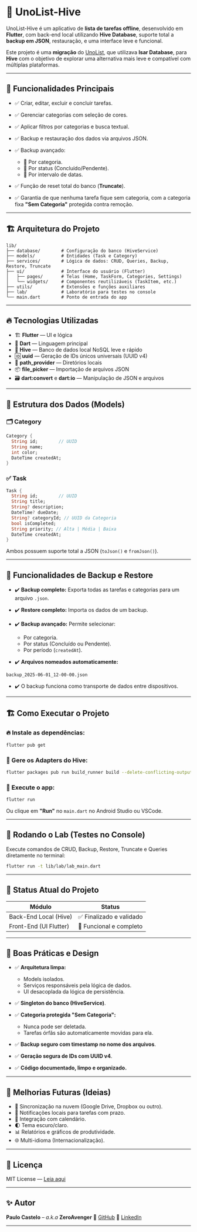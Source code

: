 # 📝 UnoList-Hive

UnoList-Hive é um aplicativo de **lista de tarefas offline**, desenvolvido em **Flutter**, com back-end local utilizando **Hive Database**, suporte total a **backup em JSON**, restauração, e uma interface leve e funcional.

Este projeto é uma **migração** do [UnoList](https://github.com/paulocastelo/unolist), que utilizava **Isar Database**, para **Hive** com o objetivo de explorar uma alternativa mais leve e compatível com múltiplas plataformas.

---

## 🚀 Funcionalidades Principais

* ✅ Criar, editar, excluir e concluir tarefas.
* ✅ Gerenciar categorias com seleção de cores.
* ✅ Aplicar filtros por categorias e busca textual.
* ✅ Backup e restauração dos dados via arquivos JSON.
* ✅ Backup avançado:

  * 🔸 Por categoria.
  * 🔸 Por status (Concluído/Pendente).
  * 🔸 Por intervalo de datas.
* ✅ Função de reset total do banco (**Truncate**).
* ✅ Garantia de que nenhuma tarefa fique sem categoria, com a categoria fixa **"Sem Categoria"** protegida contra remoção.

---

## 🏗️ Arquitetura do Projeto

```plaintext
lib/
├── database/        # Configuração do banco (HiveService)
├── models/          # Entidades (Task e Category)
├── services/        # Lógica de dados: CRUD, Queries, Backup, Restore, Truncate
├── ui/              # Interface do usuário (Flutter)
│   ├── pages/       # Telas (Home, TaskForm, Categories, Settings)
│   └── widgets/     # Componentes reutilizáveis (TaskItem, etc.)
├── utils/           # Extensões e funções auxiliares
├── lab/             # Laboratório para testes no console
└── main.dart        # Ponto de entrada do app
````

---

## 🔥 Tecnologias Utilizadas

* 🏗️ **Flutter** — UI e lógica
* 💙 **Dart** — Linguagem principal
* 🐝 **Hive** — Banco de dados local NoSQL leve e rápido
* 🆔 **uuid** — Geração de IDs únicos universais (UUID v4)
* 📂 **path\_provider** — Diretórios locais
* 📦 **file\_picker** — Importação de arquivos JSON
* 🗃️ **dart\:convert** e **dart\:io** — Manipulação de JSON e arquivos

---

## 🔗 Estrutura dos Dados (Models)

### 🗂️ Category

```dart
Category {
  String id;        // UUID
  String name;
  int color;
  DateTime createdAt;
}
```

### ✅ Task

```dart
Task {
  String id;        // UUID
  String title;
  String? description;
  DateTime? dueDate;
  String? categoryId; // UUID da Categoria
  bool isCompleted;
  String priority; // Alta | Média | Baixa
  DateTime createdAt;
}
```

Ambos possuem suporte total a JSON (`toJson()` e `fromJson()`).

---

## 🧠 Funcionalidades de Backup e Restore

* ✔️ **Backup completo:** Exporta todas as tarefas e categorias para um arquivo `.json`.
* ✔️ **Restore completo:** Importa os dados de um backup.
* ✔️ **Backup avançado:** Permite selecionar:

  * Por categoria.
  * Por status (Concluído ou Pendente).
  * Por período (`createdAt`).
* ✔️ **Arquivos nomeados automaticamente:**

```plaintext
backup_2025-06-01_12-00-00.json
```

* ✔️ O backup funciona como transporte de dados entre dispositivos.

---

## 🏗️ Como Executar o Projeto

### 🔥 Instale as dependências:

```bash
flutter pub get
```

### 🧩 Gere os Adapters do Hive:

```bash
flutter packages pub run build_runner build --delete-conflicting-outputs
```

### 🚀 Execute o app:

```bash
flutter run
```

Ou clique em **"Run"** no `main.dart` no Android Studio ou VSCode.

---

## 🧪 Rodando o Lab (Testes no Console)

Execute comandos de CRUD, Backup, Restore, Truncate e Queries diretamente no terminal:

```bash
flutter run -t lib/lab/lab_main.dart
```

---

## 🚦 Status Atual do Projeto

| Módulo                 | Status                  |
| ---------------------- | ----------------------- |
| Back-End Local (Hive)  | ✅ Finalizado e validado |
| Front-End (UI Flutter) | 🚀 Funcional e completo |

---

## 🧠 Boas Práticas e Design

* ✅ **Arquitetura limpa:**

  * Models isolados.
  * Serviços responsáveis pela lógica de dados.
  * UI desacoplada da lógica de persistência.
* ✅ **Singleton do banco (HiveService)**.
* ✅ **Categoria protegida "Sem Categoria":**

  * Nunca pode ser deletada.
  * Tarefas órfãs são automaticamente movidas para ela.
* ✅ **Backup seguro com timestamp no nome dos arquivos**.
* ✅ **Geração segura de IDs com UUID v4**.
* ✅ **Código documentado, limpo e organizado.**

---

## 🧰 Melhorias Futuras (Ideias)

* 🔗 Sincronização na nuvem (Google Drive, Dropbox ou outro).
* 🔔 Notificações locais para tarefas com prazo.
* 📅 Integração com calendário.
* 🌓 Tema escuro/claro.
* 📊 Relatórios e gráficos de produtividade.
* 🌐 Multi-idioma (Internacionalização).

---

## 📜 Licença

MIT License — [Leia aqui](./LICENSE)

---

## ✨ Autor

**Paulo Castelo** – *a.k.a* **ZeroAvenger**
🚀 [GitHub](https://github.com/paulocastelo)
🔗 [LinkedIn](https://www.linkedin.com/in/paulo-castelo)

---

